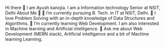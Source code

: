 Hi there 👋 I am Ayush kanojia.
I am a Information technology Senior at NSIT, Delhi
About Me 🚀
🔭 I’m currently pursuing B. Tech. in IT at NSIT, Delhi.
🌱 I love Problem Solving with an in-depth knowledge of Data Structures and Algorithms.
👯 I’m currently learning Web Development. I am also interested in Machine learning and Artificial intelligence.
💬 Ask me about Web Development (MERN stack), Artificial intelligence and a bit of Machine learning Learning.

